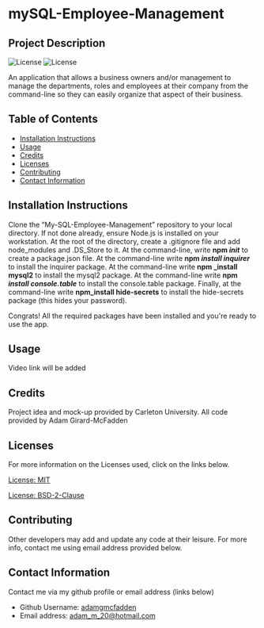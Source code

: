 # mySQL-Employee-Management

## Project Description

![License](https://img.shields.io/badge/License-MIT-blue.svg "License Badge")
![License](https://img.shields.io/badge/License-BSD%202--Clause-orange.svg "License Badge")

An application that allows a business owners and/or management to manage the departments, roles and employees at their company from the command-line so they can easily organize that aspect of their business.

## Table of Contents
- [Installation Instructions](#installation-instructions)
- [Usage](#usage)
- [Credits](#credits)
- [Licenses](#licenses)
- [Contributing](#contributing)
- [Contact Information](#contact-information)

## Installation Instructions

Clone the “My-SQL-Employee-Management” repository to your local directory. If not done already, ensure Node.js is installed on your workstation. At the root of the directory, create a .gitignore file and add node_modules and .DS_Store to it. At the command-line, write **npm _init_** to create a package.json file. At the command-line write **npm _install inquirer_** to install the inquirer package. At the command-line write **npm _install mysql2** to install the mysql2 package. At the command-line write **npm _install console.table_** to install the console.table package. Finally, at the command-line write **npm_install hide-secrets** to install the hide-secrets package (this hides your password). 

Congrats! All the required packages have been installed and you're ready to use the app. 

## Usage

Video link will be added

## Credits

Project idea and mock-up provided by Carleton University. All code provided by Adam Girard-McFadden

## Licenses

For more information on the Licenses used, click on the links below.

[License: MIT](https://choosealicense.com/licenses/mit/)

[License: BSD-2-Clause](https://opensource.org/licenses/BSD-2-Clause)

## Contributing

Other developers may add and update any code at their leisure. For more info, contact me using email address provided below.

## Contact Information

Contact me via my github profile or email address (links below)

- Github Username: [adamgmcfadden](https://github.com/adamgmcfadden)
- Email address: adam_m_20@hotmail.com
